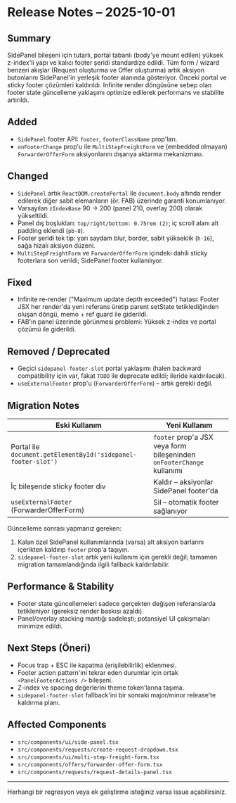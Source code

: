 # Release Notes – 2025-10-01

## Summary

SidePanel bileşeni için tutarlı, portal tabanlı (body'ye mount edilen) yüksek z-index'li yapı ve kalıcı footer şeridi standardize edildi. Tüm form / wizard benzeri akışlar (Request oluşturma ve Offer oluşturma) artık aksiyon butonlarını SidePanel'in yerleşik footer alanında gösteriyor. Önceki portal ve sticky footer çözümleri kaldırıldı. Infinite render döngüsüne sebep olan footer state güncelleme yaklaşımı optimize edilerek performans ve stabilite artırıldı.

## Added

- `SidePanel` footer API: `footer`, `footerClassName` prop'ları.
- `onFooterChange` prop'u ile `MultiStepFreightForm` ve (embedded olmayan) `ForwarderOfferForm` aksiyonlarını dışarıya aktarma mekanizması.

## Changed

- `SidePanel` artık `ReactDOM.createPortal` ile `document.body` altında render edilerek diğer sabit elemanların (ör. FAB) üzerinde garanti konumlanıyor.
- Varsayılan `zIndexBase` 90 → 200 (panel 210, overlay 200) olarak yükseltildi.
- Panel dış boşlukları: `top/right/bottom: 0.75rem (2)`; iç scroll alanı alt padding eklendi (`pb-8`).
- Footer şeridi tek tip: yarı saydam blur, border, sabit yükseklik (`h-16`), sağa hizalı aksiyon düzeni.
- `MultiStepFreightForm` ve `ForwarderOfferForm` içindeki dahili sticky footerlara son verildi; SidePanel footer kullanılıyor.

## Fixed

- Infinite re-render ("Maximum update depth exceeded") hatası: Footer JSX her render'da yeni referans üretip parent setState tetiklediğinden oluşan döngü, memo + ref guard ile giderildi.
- FAB'ın panel üzerinde görünmesi problemi: Yüksek z-index ve portal çözümü ile giderildi.

## Removed / Deprecated

- Geçici `sidepanel-footer-slot` portal yaklaşımı (halen backward compatibility için var, fakat `TODO` ile deprecate edildi; ileride kaldırılacak).
- `useExternalFooter` prop'u (`ForwarderOfferForm`) – artık gerekli değil.

## Migration Notes

| Eski Kullanım                                                 | Yeni Kullanım                                                         |
| ------------------------------------------------------------- | --------------------------------------------------------------------- |
| Portal ile `document.getElementById('sidepanel-footer-slot')` | `footer` prop'a JSX veya form bileşeninden `onFooterChange` kullanımı |
| İç bileşende sticky footer div                                | Kaldır – aksiyonlar SidePanel footer'da                               |
| `useExternalFooter` (ForwarderOfferForm)                      | Sil – otomatik footer sağlanıyor                                      |

Güncelleme sonrası yapmanız gereken:

1. Kalan özel SidePanel kullanımlarında (varsa) alt aksiyon barlarını içerikten kaldırıp `footer` prop'a taşıyın.
2. `sidepanel-footer-slot` artık yeni kullanım için gerekli değil; tamamen migration tamamlandığında ilgili fallback kaldırılabilir.

## Performance & Stability

- Footer state güncellemeleri sadece gerçekten değişen referanslarda tetikleniyor (gereksiz render baskısı azaldı).
- Panel/overlay stacking mantığı sadeleşti; potansiyel UI çakışmaları minimize edildi.

## Next Steps (Öneri)

- Focus trap + ESC ile kapatma (erişilebilirlik) eklenmesi.
- Footer action pattern'ini tekrar eden durumlar için ortak `<PanelFooterActions />` bileşeni.
- Z-index ve spacing değerlerini theme token'larına taşıma.
- `sidepanel-footer-slot` fallback'ini bir sonraki major/minor release'te kaldırma planı.

## Affected Components

- `src/components/ui/side-panel.tsx`
- `src/components/requests/create-request-dropdown.tsx`
- `src/components/ui/multi-step-freight-form.tsx`
- `src/components/offers/forwarder-offer-form.tsx`
- `src/components/requests/request-details-panel.tsx`

---

Herhangi bir regresyon veya ek geliştirme isteğiniz varsa issue açabilirsiniz.
